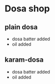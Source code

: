 # Dosa shop

## plain dosa

* dosa batter added
* oil added

## karam-dosa
* dosa batter added
* oil added 